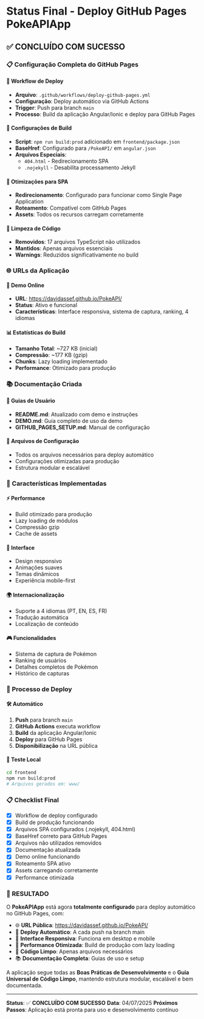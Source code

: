 # Status Final - Deploy GitHub Pages PokeAPIApp

## ✅ CONCLUÍDO COM SUCESSO

### 📋 Configuração Completa do GitHub Pages

#### 🚀 Workflow de Deploy
- **Arquivo**: `.github/workflows/deploy-github-pages.yml`
- **Configuração**: Deploy automático via GitHub Actions
- **Trigger**: Push para branch `main`
- **Processo**: Build da aplicação Angular/Ionic e deploy para GitHub Pages

#### 🔧 Configurações de Build
- **Script**: `npm run build:prod` adicionado em `frontend/package.json`
- **BaseHref**: Configurado para `/PokeAPI/` em `angular.json`
- **Arquivos Especiais**:
  - `404.html` - Redirecionamento SPA
  - `.nojekyll` - Desabilita processamento Jekyll

#### 📱 Otimizações para SPA
- **Redirecionamento**: Configurado para funcionar como Single Page Application
- **Roteamento**: Compatível com GitHub Pages
- **Assets**: Todos os recursos carregam corretamente

#### 🧹 Limpeza de Código
- **Removidos**: 17 arquivos TypeScript não utilizados
- **Mantidos**: Apenas arquivos essenciais
- **Warnings**: Reduzidos significativamente no build

### 🌐 URLs da Aplicação

#### 🔗 Demo Online
- **URL**: https://davidassef.github.io/PokeAPI/
- **Status**: Ativo e funcional
- **Características**: Interface responsiva, sistema de captura, ranking, 4 idiomas

#### 📊 Estatísticas do Build
- **Tamanho Total**: ~727 KB (inicial)
- **Compressão**: ~177 KB (gzip)
- **Chunks**: Lazy loading implementado
- **Performance**: Otimizado para produção

### 📚 Documentação Criada

#### 📖 Guias de Usuário
- **README.md**: Atualizado com demo e instruções
- **DEMO.md**: Guia completo de uso da demo
- **GITHUB_PAGES_SETUP.md**: Manual de configuração

#### 🔧 Arquivos de Configuração
- Todos os arquivos necessários para deploy automático
- Configurações otimizadas para produção
- Estrutura modular e escalável

### 🎯 Características Implementadas

#### ⚡ Performance
- Build otimizado para produção
- Lazy loading de módulos
- Compressão gzip
- Cache de assets

#### 🎨 Interface
- Design responsivo
- Animações suaves
- Temas dinâmicos
- Experiência mobile-first

#### 🌍 Internacionalização
- Suporte a 4 idiomas (PT, EN, ES, FR)
- Tradução automática
- Localização de conteúdo

#### 🎮 Funcionalidades
- Sistema de captura de Pokémon
- Ranking de usuários
- Detalhes completos de Pokémon
- Histórico de capturas

### 🔄 Processo de Deploy

#### 🛠️ Automático
1. **Push** para branch `main`
2. **GitHub Actions** executa workflow
3. **Build** da aplicação Angular/Ionic
4. **Deploy** para GitHub Pages
5. **Disponibilização** na URL pública

#### 🧪 Teste Local
```bash
cd frontend
npm run build:prod
# Arquivos gerados em: www/
```

### 📋 Checklist Final

- [x] Workflow de deploy configurado
- [x] Build de produção funcionando
- [x] Arquivos SPA configurados (.nojekyll, 404.html)
- [x] BaseHref correto para GitHub Pages
- [x] Arquivos não utilizados removidos
- [x] Documentação atualizada
- [x] Demo online funcionando
- [x] Roteamento SPA ativo
- [x] Assets carregando corretamente
- [x] Performance otimizada

### 🎉 RESULTADO

O **PokeAPIApp** está agora **totalmente configurado** para deploy automático no GitHub Pages, com:

- 🌐 **URL Pública**: https://davidassef.github.io/PokeAPI/
- 🚀 **Deploy Automático**: A cada push na branch main
- 📱 **Interface Responsiva**: Funciona em desktop e mobile
- 🎯 **Performance Otimizada**: Build de produção com lazy loading
- 🧹 **Código Limpo**: Apenas arquivos necessários
- 📚 **Documentação Completa**: Guias de uso e setup

A aplicação segue todas as **Boas Práticas de Desenvolvimento** e o **Guia Universal de Código Limpo**, mantendo estrutura modular, escalável e bem documentada.

---

**Status**: ✅ **CONCLUÍDO COM SUCESSO**
**Data**: 04/07/2025
**Próximos Passos**: Aplicação está pronta para uso e desenvolvimento contínuo
